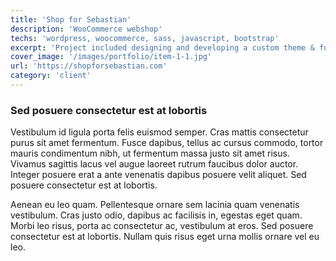 ```yaml
---
title: 'Shop for Sebastian'
description: 'WooCommerce webshop'
techs: 'wordpress, woocommerce, sass, javascript, bootstrap'
excerpt: 'Project included designing and developing a custom theme & functionalities for WooCommerce webshop'
cover_image: '/images/portfolio/item-1-1.jpg'
url: 'https://shopforsebastian.com'
category: 'client'
---
```


### Sed posuere consectetur est at lobortis

Vestibulum id ligula porta felis euismod semper. Cras mattis consectetur purus sit amet fermentum. Fusce dapibus, tellus ac cursus commodo, tortor mauris condimentum nibh, ut fermentum massa justo sit amet risus. Vivamus sagittis lacus vel augue laoreet rutrum faucibus dolor auctor. Integer posuere erat a ante venenatis dapibus posuere velit aliquet. Sed posuere consectetur est at lobortis.

Aenean eu leo quam. Pellentesque ornare sem lacinia quam venenatis vestibulum. Cras justo odio, dapibus ac facilisis in, egestas eget quam. Morbi leo risus, porta ac consectetur ac, vestibulum at eros. Sed posuere consectetur est at lobortis. Nullam quis risus eget urna mollis ornare vel eu leo.
